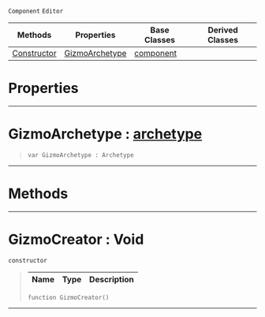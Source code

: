  `Component` `Editor`



|Methods|Properties|Base Classes|Derived Classes|
|---|---|---|---|
|[ Constructor](https://github.com/ZilchEngine/ZilchDocs/blob/master/code_reference/class_reference/gizmocreator.markdown#gizmocreator-void)|[ GizmoArchetype](https://github.com/ZilchEngine/ZilchDocs/blob/master/code_reference/class_reference/gizmocreator.markdown#gizmoarchetype-zero-engi)|[component](https://github.com/ZilchEngine/ZilchDocs/blob/master/code_reference/class_reference/component.markdown)| |


 #  Properties


---  
 #  GizmoArchetype : [archetype](https://github.com/ZilchEngine/ZilchDocs/blob/master/code_reference/class_reference/archetype.markdown)

> 
> ``` lang=cpp, name=Nada
> var GizmoArchetype : Archetype


---  
 #  Methods


---  
 #  GizmoCreator : Void

 `constructor`

> 
> |Name|Type|Description|
> |---|---|---|
> ``` lang=cpp, name=Nada
> function GizmoCreator()
> ``` 


---  
 

 